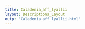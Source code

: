 ```yaml
---
title: Caladenia_aff_lyallii
layout: Descriptions_Layout 
outp: "Caladenia_aff_lyallii.html"
---
```



